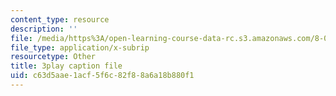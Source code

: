 ```yaml
---
content_type: resource
description: ''
file: /media/https%3A/open-learning-course-data-rc.s3.amazonaws.com/8-04-quantum-physics-i-spring-2016/c63d5aae1acf5f6c82f88a6a18b880f1_8CCFPgd_P1w.vtt
file_type: application/x-subrip
resourcetype: Other
title: 3play caption file
uid: c63d5aae-1acf-5f6c-82f8-8a6a18b880f1
---
```

